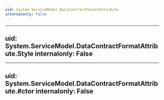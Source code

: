 ```yaml
---
uid: System.ServiceModel.DataContractFormatAttribute
internalonly: False
---
```


---
uid: System.ServiceModel.DataContractFormatAttribute.Style
internalonly: False
---

---
uid: System.ServiceModel.DataContractFormatAttribute.#ctor
internalonly: False
---

